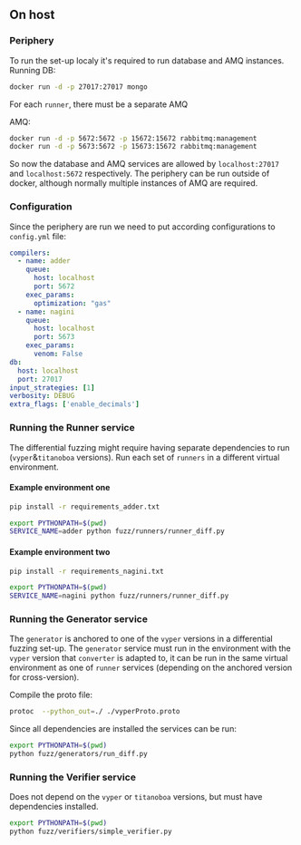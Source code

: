 ## On host

### Periphery

To run the set-up localy it's required to run database and AMQ
instances.
Running DB:

```bash
docker run -d -p 27017:27017 mongo
```

For each `runner`, there must be a separate AMQ

AMQ:

```bash
docker run -d -p 5672:5672 -p 15672:15672 rabbitmq:management
docker run -d -p 5673:5672 -p 15673:15672 rabbitmq:management
```

So now the database and AMQ services are allowed by `localhost:27017` and `localhost:5672` respectively.
The periphery can be run outside of docker, although normally multiple instances of AMQ are required.

### Configuration

Since the periphery are run we need to put according configurations to `config.yml` file:

```yaml
compilers:
  - name: adder
    queue:
      host: localhost
      port: 5672
    exec_params:
      optimization: "gas"
  - name: nagini
    queue:
      host: localhost
      port: 5673
    exec_params:
      venom: False
db:
  host: localhost
  port: 27017
input_strategies: [1]
verbosity: DEBUG
extra_flags: ['enable_decimals']
```

### Running the Runner service

The differential fuzzing might require having separate dependencies to run (`vyper`&`titanoboa` versions).
Run each set of `runners` in a different virtual environment.

#### Example environment one

```bash
pip install -r requirements_adder.txt
```

```bash
export PYTHONPATH=$(pwd)
SERVICE_NAME=adder python fuzz/runners/runner_diff.py
```

#### Example environment two

```bash
pip install -r requirements_nagini.txt
```

```bash
export PYTHONPATH=$(pwd)
SERVICE_NAME=nagini python fuzz/runners/runner_diff.py
```

### Running the Generator service

The `generator` is anchored to one of the `vyper` versions in a differential fuzzing set-up.
The `generator` service must run in the environment with the `vyper` version that `converter` is adapted to, it can be run in the same virtual environment as one of `runner` services (depending on the anchored version for cross-version).

Compile the proto file:

```bash
protoc  --python_out=./ ./vyperProto.proto
```

Since all dependencies are installed the services can be run:

```bash
export PYTHONPATH=$(pwd)
python fuzz/generators/run_diff.py
```

### Running the Verifier service

Does not depend on the `vyper` or `titanoboa` versions, but must have dependencies installed.

```bash
export PYTHONPATH=$(pwd)
python fuzz/verifiers/simple_verifier.py
```